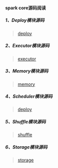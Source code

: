 
#### spark core源码阅读
##### 1、Deploy模块源码
> [deploy](src/main/scala/org/apache/spark/deploy)

##### 2、Executor模块源码
> [executor](src/main/scala/org/apache/spark/executor)

##### 3、Memory模块源码
> [memory](src/main/scala/org/apache/spark/memory)

##### 4、Scheduler模块源码
> [deploy](src/main/scala/org/apache/spark/scheduler)

##### 5、Shuffle模块源码
> [shuffle](src/main/scala/org/apache/spark/shuffle)

##### 6、Storage模块源码
> [storage](src/main/scala/org/apache/spark/storage)



